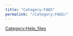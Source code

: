 ```yaml
---
title: "Category:FAQS"
permalink: "/Category:FAQS/"
---
```


[Category:Help_files](Category:Help_files "wikilink")